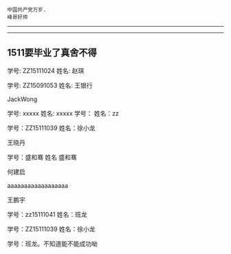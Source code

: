 
```
中国共产党万岁.
峰哥好帅
```
***
***
## 1511要毕业了真舍不得

学号: ZZ15111024 姓名: 赵琪

学号: ZZ15091053 姓名: 王银行

JackWong

学号: xxxxx 姓名: xxxxx
学号： 姓名：zz


学号：ZZ15111039  姓名：徐小龙

王晓丹


学号：盛和骞  姓名 盛和骞


何建启

aaaaaaaaaaaaaaaaaa

王鹏宇

学号：zz15111041 姓名：班龙

学号：ZZ15111039  姓名：徐小龙

学号：班龙。不知道能不能成功呦